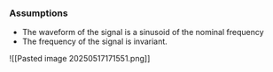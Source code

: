### Assumptions
- The waveform of the signal is a sinusoid of the nominal  frequency  
- The frequency of the signal is invariant.


![[Pasted image 20250517171551.png]]

